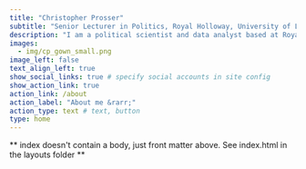 ```yaml
---
title: "Christopher Prosser"
subtitle: "Senior Lecturer in Politics, Royal Holloway, University of London"
description: "I am a political scientist and data analyst based at Royal Holloway, University of London. <br><br> I use quantitative methods to answer questions about how people think about politics and behave in elections, and how this is affected by the institutional and historical context people find themselves in."
images:
  - img/cp_gown_small.png
image_left: false
text_align_left: true
show_social_links: true # specify social accounts in site config
show_action_link: true
action_link: /about
action_label: "About me &rarr;"
action_type: text # text, button
type: home
---
```


** index doesn't contain a body, just front matter above.
See index.html in the layouts folder **
